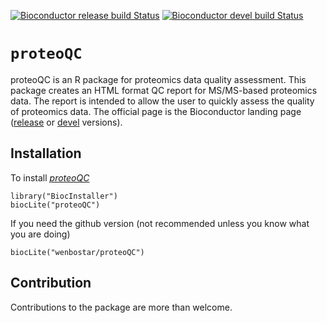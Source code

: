 [![Bioconductor release build Status](http://bioconductor.org/shields/build/release/bioc/proteoQC.svg)](http://bioconductor.org/packages/release/bioc/html/proteoQC.html) 
[![Bioconductor devel build Status](http://bioconductor.org/shields/build/devel/bioc/proteoQC.svg)](http://bioconductor.org/packages/devel/bioc/html/proteoQC.html) 


# `proteoQC`
proteoQC is an R package for proteomics data quality assessment. This package creates an HTML format QC report for MS/MS-based proteomics data. The report is intended to allow the user to quickly assess the quality of proteomics data. The official page is the Bioconductor landing page
([release](http://www.bioconductor.org/packages/release/bioc/html/proteoQC.html)
or
[devel](http://www.bioconductor.org/packages/devel/bioc/html/proteoQC.html)
versions).

## Installation

To install *[proteoQC](http://bioconductor.org/packages/proteoQC)*


```{r install, eval = FALSE}
library("BiocInstaller")
biocLite("proteoQC")
```

If you need the github version (not recommended unless you know what
you are doing)

```{r installgh, eval = FALSE}
biocLite("wenbostar/proteoQC")
```


## Contribution

Contributions to the package are more than welcome. 
